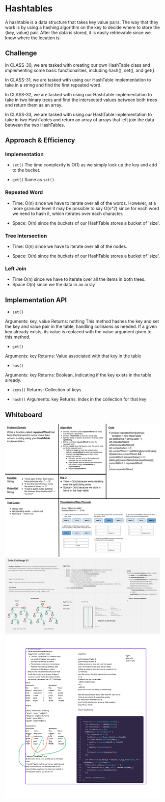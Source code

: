 # Hashtables

A hashtable is a data structure that takes key value pairs. The way that they work is by using a hashing algorithm on the key to decide where to store the {key, value} pair. After the data is stored, it is easily retrievable since we know where the location is.

## Challenge

In CLASS-30, we are tasked with creating our own HashTable class and implementing some basic functionalities, including hash(), set(), and get().

In CLASS-31, we are tasked with using our HashTable implementation to take in a string and find the first repeated word.

In CLASS-32, we are tasked with using our HashTable implementation to take in two binary trees and find the intersected values between both trees and return them as an array.

In CLASS-33, we are tasked with using our HashTable implementation to take in two HashTables and return an array of arrays that left join the data between the two HashTables.

## Approach & Efficiency

### Implementation

- `set()`
  The time complexity is O(1) as we simply look up the key and add to the bucket.

- `get()`
  Same as `set()`.

### Repeated Word

  - Time: O(n) since we have to iterate over all of the words. However, at a more granular level it may be possible to say O(n^2) since for each word we need to hash it, which iterates over each character.

  - Space: O(n) since the buckets of our HashTable stores a bucket of 'size'.

### Tree Intersection

  - Time: O(n) since we have to iterate over all of the nodes.

  - Space: O(n) since the buckets of our HashTable stores a bucket of 'size'.

### Left Join

  - Time O(n) since we have to iterate over all the items in both trees.
  - Space O(n) since we the data in an array

## Implementation API

- `set()`

Arguments: key, value
Returns: nothing
This method hashes the key and set the key and value pair in the table, handling collisions as needed.
If a given key already exists, its value is replaced with the value argument given to this method.

- `get()`

Arguments: key
Returns: Value associated with that key in the table

- `has()`

Arguments: key
Returns: Boolean, indicating if the key exists in the table already.

- `keys()`
Returns: Collection of keys

- `hash()`
Arguments: key
Returns: Index in the collection for that key

## Whiteboard

![CLASS-31: Repeated Word UML](./assets/CLASS-31_%20Whiteboard%20Challenge.jpeg)
![CLASS-32: Tree Intersection UML](./assets/codeChallenge32.PNG)
![CLASS-33: Left Join UML](./assets/codeChallenge33.jpeg)

